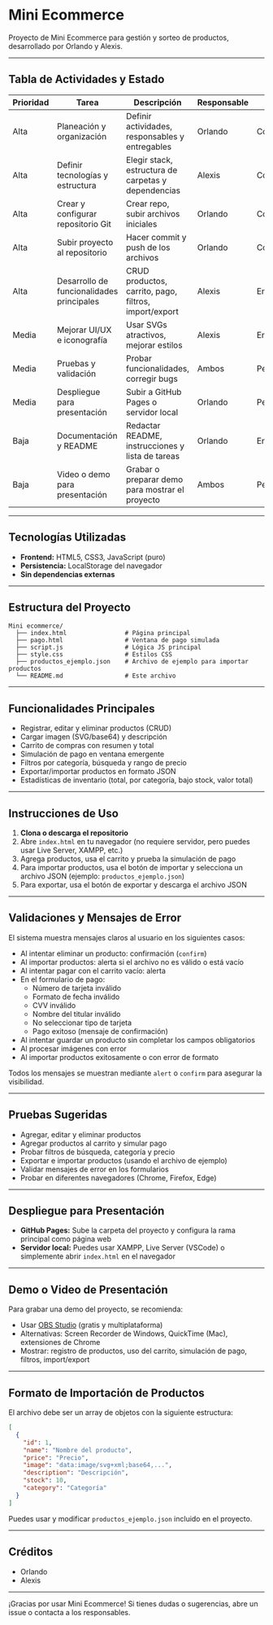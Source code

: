 # Mini Ecommerce

Proyecto de Mini Ecommerce para gestión y sorteo de productos, desarrollado por Orlando y Alexis.

---

## Tabla de Actividades y Estado

| Prioridad | Tarea                                                        | Descripción                                                      | Responsable | Estado      |
|-----------|--------------------------------------------------------------|------------------------------------------------------------------|-------------|-------------|
| Alta      | Planeación y organización                                    | Definir actividades, responsables y entregables                  | Orlando     | Completado  |
| Alta      | Definir tecnologías y estructura                             | Elegir stack, estructura de carpetas y dependencias              | Alexis      | Completado  |
| Alta      | Crear y configurar repositorio Git                           | Crear repo, subir archivos iniciales                             | Orlando     | Completado  |
| Alta      | Subir proyecto al repositorio                                | Hacer commit y push de los archivos                              | Orlando     | Completado  |
| Alta      | Desarrollo de funcionalidades principales                    | CRUD productos, carrito, pago, filtros, import/export            | Alexis      | En progreso |
| Media     | Mejorar UI/UX e iconografía                                  | Usar SVGs atractivos, mejorar estilos                            | Alexis      | En progreso |
| Media     | Pruebas y validación                                         | Probar funcionalidades, corregir bugs                            | Ambos       | Pendiente   |
| Media     | Despliegue para presentación                                 | Subir a GitHub Pages o servidor local                            | Orlando     | Pendiente   |
| Baja      | Documentación y README                                       | Redactar README, instrucciones y lista de tareas                 | Orlando     | En progreso |
| Baja      | Video o demo para presentación                               | Grabar o preparar demo para mostrar el proyecto                  | Ambos       | Pendiente   |

---

## Tecnologías Utilizadas

- **Frontend:** HTML5, CSS3, JavaScript (puro)
- **Persistencia:** LocalStorage del navegador
- **Sin dependencias externas**

---

## Estructura del Proyecto

```
Mini ecommerce/
  ├── index.html                # Página principal
  ├── pago.html                 # Ventana de pago simulada
  ├── script.js                 # Lógica JS principal
  ├── style.css                 # Estilos CSS
  ├── productos_ejemplo.json    # Archivo de ejemplo para importar productos
  └── README.md                 # Este archivo
```

---

## Funcionalidades Principales

- Registrar, editar y eliminar productos (CRUD)
- Cargar imagen (SVG/base64) y descripción
- Carrito de compras con resumen y total
- Simulación de pago en ventana emergente
- Filtros por categoría, búsqueda y rango de precio
- Exportar/importar productos en formato JSON
- Estadísticas de inventario (total, por categoría, bajo stock, valor total)

---

## Instrucciones de Uso

1. **Clona o descarga el repositorio**
2. Abre `index.html` en tu navegador (no requiere servidor, pero puedes usar Live Server, XAMPP, etc.)
3. Agrega productos, usa el carrito y prueba la simulación de pago
4. Para importar productos, usa el botón de importar y selecciona un archivo JSON (ejemplo: `productos_ejemplo.json`)
5. Para exportar, usa el botón de exportar y descarga el archivo JSON

---

## Validaciones y Mensajes de Error

El sistema muestra mensajes claros al usuario en los siguientes casos:
- Al intentar eliminar un producto: confirmación (`confirm`)
- Al importar productos: alerta si el archivo no es válido o está vacío
- Al intentar pagar con el carrito vacío: alerta
- En el formulario de pago:
  - Número de tarjeta inválido
  - Formato de fecha inválido
  - CVV inválido
  - Nombre del titular inválido
  - No seleccionar tipo de tarjeta
  - Pago exitoso (mensaje de confirmación)
- Al intentar guardar un producto sin completar los campos obligatorios
- Al procesar imágenes con error
- Al importar productos exitosamente o con error de formato

Todos los mensajes se muestran mediante `alert` o `confirm` para asegurar la visibilidad.

---

## Pruebas Sugeridas

- Agregar, editar y eliminar productos
- Agregar productos al carrito y simular pago
- Probar filtros de búsqueda, categoría y precio
- Exportar e importar productos (usando el archivo de ejemplo)
- Validar mensajes de error en los formularios
- Probar en diferentes navegadores (Chrome, Firefox, Edge)

---

## Despliegue para Presentación

- **GitHub Pages:** Sube la carpeta del proyecto y configura la rama principal como página web
- **Servidor local:** Puedes usar XAMPP, Live Server (VSCode) o simplemente abrir `index.html` en el navegador

---

## Demo o Video de Presentación

Para grabar una demo del proyecto, se recomienda:
- Usar [OBS Studio](https://obsproject.com/) (gratis y multiplataforma)
- Alternativas: Screen Recorder de Windows, QuickTime (Mac), extensiones de Chrome
- Mostrar: registro de productos, uso del carrito, simulación de pago, filtros, import/export

---

## Formato de Importación de Productos

El archivo debe ser un array de objetos con la siguiente estructura:

```json
[
  {
    "id": 1,
    "name": "Nombre del producto",
    "price": "Precio",
    "image": "data:image/svg+xml;base64,...",
    "description": "Descripción",
    "stock": 10,
    "category": "Categoría"
  }
]
```
Puedes usar y modificar `productos_ejemplo.json` incluido en el proyecto.

---

## Créditos

- Orlando
- Alexis

---

¡Gracias por usar Mini Ecommerce! Si tienes dudas o sugerencias, abre un issue o contacta a los responsables. 
